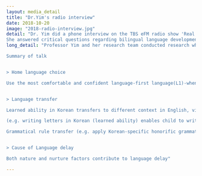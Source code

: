 ```yaml
---
layout: media_detail
title: "Dr.Yim's radio interview"
date: 2018-10-20
image: "2018-radio-interview.jpg"
detail: "Dr. Yim did a phone interview on the TBS eFM radio show 'Real Mom Real Show' (38'19'' ~ 49'11'')
She answered critical questions regarding bilingual language development including transfer effect, language use, and language delay."
long_detail: "Professor Yim and her research team conducted research which was funded by National Health Insurance Service. The title of research work was 'Research Study on Health Service Needs using Big Data Analysis to Improve Multicultural Family's Life Quality' and her remarkable research work have been mentioned in the Munhwa Ilbo newspaper article published on December 27th, 2018. The research found that language assessment and language support were the most needed service in international marriage women in multicultural families.

Summary of talk


> Home language choice

Use the most comfortable and confident language-first language(L1)-when interacting with child


> Language transfer

Learned ability in Korean transfers to different context in English, vice versa

(e.g. writing letters in Korean (learned ability) enables child to write letters in English without explicit teaching).

Grammatical rule transfer (e.g. apply Korean-specific honorific grammatical marker -yo(요) at the end of English phrase. e.g. Thank you-yo)


> Cause of Language delay

Both nature and nurture factors contribute to language delay"

---
```


